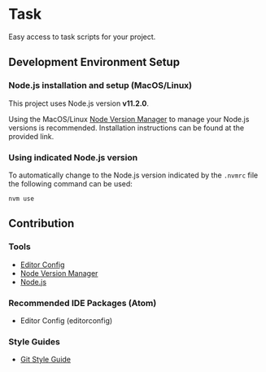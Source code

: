 
# Task

Easy access to task scripts for your project.

## Development Environment Setup

### Node.js installation and setup (MacOS/Linux)

This project uses Node.js version **v11.2.0**.

Using the MacOS/Linux [Node Version Manager](https://github.com/creationix/nvm) to manage your Node.js versions is recommended. Installation instructions can be found at the provided link.

### Using indicated Node.js version

To automatically change to the Node.js version indicated by the `.nvmrc` file the following command can be used:

```
nvm use
```

## Contribution

### Tools

- [Editor Config](https://editorconfig.org/)
- [Node Version Manager](https://github.com/creationix/nvm)
- [Node.js](https://nodejs.org/)

### Recommended IDE Packages (Atom)

- Editor Config (editorconfig)

### Style Guides

- [Git Style Guide](https://github.com/agis-/git-style-guide)
